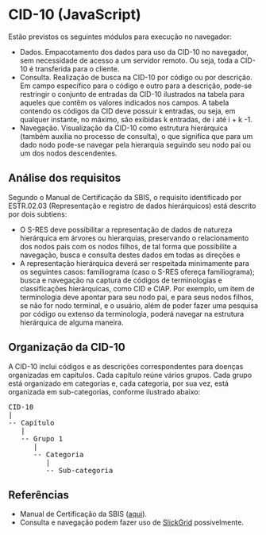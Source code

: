# CID-10 (JavaScript)

Estão previstos os seguintes módulos para execução no navegador: 

- Dados. Empacotamento dos dados para uso da CID-10 no navegador, sem necessidade de acesso a um servidor remoto. Ou seja, toda a CID-10 é transferida para o cliente. 
- Consulta. Realização de busca na CID-10 por código ou por descrição. Em campo específico para o código e outro para a descrição, pode-se restringir o conjunto de entradas da CID-10 ilustrados na tabela para aqueles que contêm os valores indicados nos campos. A tabela contendo os códigos da CID deve possuir k entradas, ou seja, em qualquer instante, no máximo, são exibidas k entradas, de i até i + k -1.
- Navegação. Visualização da CID-10 como estrutura hierárquica (também auxilia no processo de consulta), o que significa que para um dado nodo pode-se navegar pela hierarquia seguindo seu nodo pai ou um dos nodos descendentes.

## Análise dos requisitos

Segundo o Manual de Certificação da SBIS, o requisito identificado por ESTR.02.03 (Representação e registro de dados hierárquicos) está descrito por dois subtiens: 
- O S-RES deve possibilitar a representação de dados de natureza hierárquica em árvores ou hierarquias, preservando o relacionamento dos nodos pais com os nodos filhos, de tal forma que possibilite a navegação, busca e consulta destes dados em todas as direções e 
- A representação hierárquica deverá ser respeitada minimamente para os seguintes casos: familiograma (caso o S-RES ofereça familiograma); busca e navegação na captura de códigos de terminologias e classificações hierárquicas, como CID e CIAP. Por exemplo, um item de terminologia deve apontar para seu nodo pai, e para seus nodos filhos, se não for nodo terminal, e o usuário, além de poder fazer uma pesquisa por código ou extenso da terminologia, poderá navegar na estrutura hierárquica de alguma maneira.

## Organização da CID-10
A CID-10 inclui códigos e as descrições correspondentes para doenças organizadas em capítulos. Cada capítulo reúne vários grupos. Cada grupo está organizado em categorias e, cada categoria, por sua vez, está organizada em sub-categorias, conforme ilustrado abaixo:
<pre>
CID-10
|
-- Capítulo 
   |
   -- Grupo 1
      |
      -- Categoria
         |
         -- Sub-categoria
</pre>

## Referências
- Manual de Certificação da SBIS ([aqui](http://sbis.org.br/certificacao-sbis)).
- Consulta e navegação podem fazer uso de [SlickGrid](http://mleibman.github.io/SlickGrid/examples/example5-collapsing.html) possivelmente.
